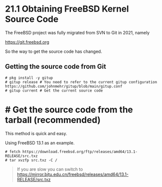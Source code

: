 # 21.1 Obtaining FreeBSD Kernel Source Code

The FreeBSD project was fully migrated from SVN to Git in 2021, namely

<https://git.freebsd.org>

So the way to get the source code has changed.

## Getting the source code from Git

```
# pkg install -y gitup 
# gitup release # You need to refer to the current gitup configuration https://github.com/johnmehr/gitup/blob/main/gitup.conf
# gitup current # Get the current source code
```

# # Get the source code from the tarball (recommended)

This method is quick and easy.

Using FreeBSD 13.1 as an example.

```
# fetch https://download.freebsd.org/ftp/releases/amd64/13.1-RELEASE/src.txz
# tar xvzfp src.txz -C /
```
> If you are slow you can switch to <https://mirror.bjtu.edu.cn/freebsd/releases/amd64/13.1-RELEASE/src.txz>

